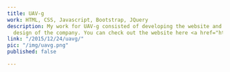 ```yaml
---
title: UAV-g
work: HTML, CSS, Javascript, Bootstrap, JQuery
description: My work for UAV-g consisted of developing the website and the overall
  design of the company. You can check out the website here <a href="http://www.uav-g-2015.ca/">www.uav-g-2015.ca</a>
link: "/2015/12/24/uavg/"
pic: "/img/uavg.png"
published: false

---
```


